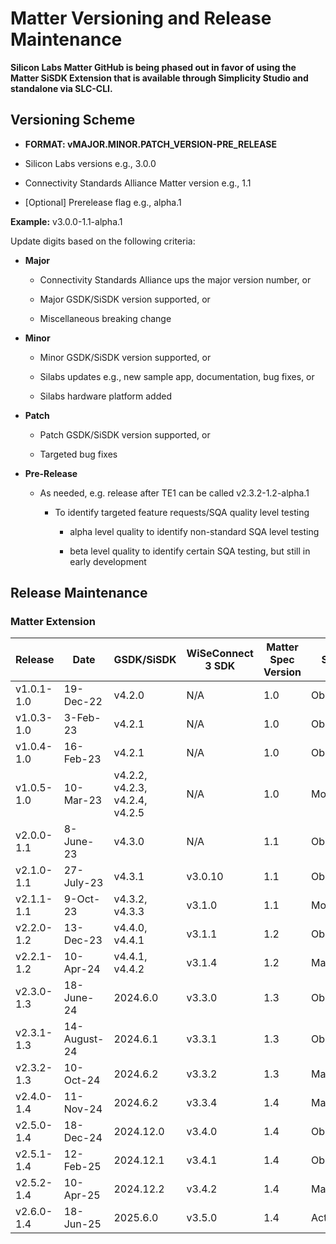 # Matter Versioning and Release Maintenance

**Silicon Labs Matter GitHub is being phased out in favor of using the Matter SiSDK Extension that is available through Simplicity Studio and standalone via SLC-CLI.**

## Versioning Scheme

- **FORMAT: vMAJOR.MINOR.PATCH\_VERSION-PRE\_RELEASE**

- Silicon Labs versions e.g., 3.0.0

- Connectivity Standards Alliance Matter version e.g., 1.1

- [Optional] Prerelease flag e.g., alpha.1

**Example:** v3.0.0-1.1-alpha.1

Update digits based on the following criteria:

- **Major**

  - Connectivity Standards Alliance ups the major version number, or

  - Major GSDK/SiSDK version supported, or

  - Miscellaneous breaking change

- **Minor**

  - Minor GSDK/SiSDK version supported, or

  - Silabs updates e.g., new sample app, documentation, bug fixes, or

  - Silabs hardware platform added

- **Patch**

  - Patch GSDK/SiSDK version supported, or

  - Targeted bug fixes

- **Pre-Release**

  - As needed, e.g. release after TE1 can be called v2.3.2-1.2-alpha.1

    - To identify targeted feature requests/SQA quality level testing

      - alpha level quality to identify non-standard SQA level testing

      - beta level quality to identify certain SQA testing, but still in early development

## Release Maintenance

### Matter Extension

| **Release**|**Date**|**GSDK/SiSDK**|**WiSeConnect 3 SDK**|**Matter Spec Version**|**Status** |
|--------------|----------------|--------------------------------|----------|-----|------------|
|  v1.0.1-1.0  |  19-Dec-22     | v4.2.0                         | N/A      | 1.0 | Obsolete   |
|  v1.0.3-1.0  |  3-Feb-23      | v4.2.1                         | N/A      | 1.0 | Obsolete   |
|  v1.0.4-1.0  |  16-Feb-23     | v4.2.1                         | N/A      | 1.0 | Obsolete   |
|  v1.0.5-1.0  |  10-Mar-23     | v4.2.2, v4.2.3, v4.2.4, v4.2.5 | N/A      | 1.0 | Monitored  |
|  v2.0.0-1.1  |  8-June-23     | v4.3.0                         | N/A      | 1.1 | Obsolete   |
|  v2.1.0-1.1  |  27-July-23    | v4.3.1                         | v3.0.10  | 1.1 | Obsolete   |
|  v2.1.1-1.1  |  9-Oct-23      | v4.3.2, v4.3.3                 | v3.1.0   | 1.1 | Monitored |
|  v2.2.0-1.2  |  13-Dec-23     | v4.4.0, v4.4.1                 | v3.1.1   | 1.2 | Obsolete   |
|  v2.2.1-1.2  |  10-Apr-24     | v4.4.1, v4.4.2                 | v3.1.4   | 1.2 | Maintained |
|  v2.3.0-1.3  |  18-June-24    | 2024.6.0                       | v3.3.0   | 1.3 | Obsolete |
|  v2.3.1-1.3  |  14-August-24  | 2024.6.1                       | v3.3.1   | 1.3 | Obsolete |
|  v2.3.2-1.3  |  10-Oct-24     | 2024.6.2                       | v3.3.2   | 1.3 | Maintained     |
|  v2.4.0-1.4  |  11-Nov-24     | 2024.6.2                       | v3.3.4   | 1.4 | Maintained     |
|  v2.5.0-1.4  |  18-Dec-24     | 2024.12.0                      | v3.4.0   | 1.4 | Obsolete     |
|  v2.5.1-1.4  |  12-Feb-25     | 2024.12.1                      | v3.4.1   | 1.4 | Obsolete     |
|  v2.5.2-1.4  |  10-Apr-25     | 2024.12.2                      | v3.4.2   | 1.4 | Maintained     |
|  v2.6.0-1.4  |  18-Jun-25     | 2025.6.0                       | v3.5.0   | 1.4 | Active     |
